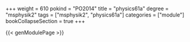 +++
weight = 610
pokind = "PO2014"
title = "physics61a"
degree = "msphysik2"
tags = ["msphysik2", "physics61a"]
categories = ["module"]
bookCollapseSection = true
+++

{{< genModulePage >}}
